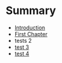 # Summary

* [Introduction](README.md)
* [First Chapter](chapter1.md)
* tests 2
* [test 3](test-3.md)
* [test 4 ](test-4.md)


